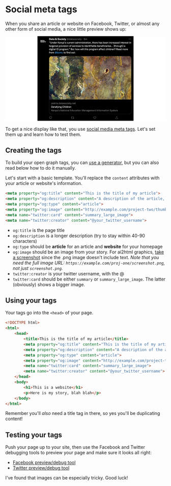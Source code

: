 # Social meta tags

When you share an article or website on Facebook, Twitter, or almost any other form of social media, a nice little preview shows up:

![Sample social image](sample-social-image.png)

To get a nice display like that, you use [social media meta tags](https://css-tricks.com/essential-meta-tags-social-media/). Let's set them up and learn how to test them.

## Creating the tags

To build your open graph tags, you can [use a generator](https://webcode.tools/generators/open-graph/article), but you can also read below how to do it manually.

Let's start with a basic template. You'll replace the `content` attributes with your article or website's information.

```html
<meta property="og:title" content="This is the title of my article">
<meta property="og:description" content="A description of the article, usually one long or two short sentences is fine.">
<meta property="og:type" content="article">
<meta property="og:image" content="http://example.com/project-two/thumbnail.jpg">
<meta name="twitter:card" content="summary_large_image">
<meta name="twitter:creator" content="@your_twitter_username">
```

* `og:title` is the page title
* `og:description` is a longer description (try to stay within 40-90 characters)
* `og:type` should be **article** for an article and **website** for your homepage
* `og:image` should be an image from your story. For ai2html graphics, [take a screenshot](https://www.theverge.com/2019/11/8/20953522/how-to-take-screenshot-mac-windows-pc-iphone-android) since the .png image doesn't include text. *Note that you need the full image URL: `https://example.com/proj-one/screenshot.png`, not just `screenshot.png`.*
* `twitter:creator` is your twitter username, with the @
* `twitter:card` should be either `summary` or `summary_large_image`. The latter (obviously) shows a bigger image.

## Using your tags

Your tags go into the `<head>` of your page.

```html
<!DOCTYPE html>
<html>
    <head>
        <title>This is the title of my article</title>
        <meta property="og:title" content="This is the title of my article">
        <meta property="og:description" content="A description of the article, usually one long or two short sentences is fine.">
        <meta property="og:type" content="article">
        <meta property="og:image" content="http://example.com/project-two/thumbnail.jpg">
        <meta name="twitter:card" content="summary_large_image">
        <meta name="twitter:creator" content="@your_twitter_username">
    </head>
    <body>
        <h1>This is a website</h1>
        <p>Here is my story, blah blah</p>
    </body>
</html>
```

Remember you'll <em>also</em> need a title tag in there, so yes you'll be duplicating content!

## Testing your tags

Push your page up to your site, then use the Facebook and Twitter debugging tools to preview your page and make sure it looks all right:

* [Facebook preview/debug tool](https://developers.facebook.com/tools/debug/)
* [Twitter preview/debug tool](https://cards-dev.twitter.com/validator)

I've found that images can be especially tricky. Good luck!